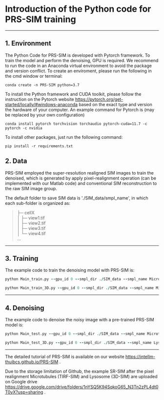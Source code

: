 # Introduction of the Python code for PRS-SIM training

***

## 1. Environment
The Python Code for PRS-SIM is developed with Pytorch framework. To train the model and perform the denoising, GPU is required. We recommend to run the code in an Anaconda virtual environment to avoid the package and version conflict. To create an enviroment, please run the following in the cmd window or terminal:

``` Create the enviroment 
conda create -n PRS-SIM python=3.7
```

To install the Python framework and CUDA toolkit, please follow the instruction on the Pytorch website https://pytorch.org/get-started/locally/#windows-anaconda based on the exact type and version the hardware of your computer. An example command for Pytorch is (may be replaced by your own configuration)
``` Install pytorch-cuda
conda install pytorch torchvision torchaudio pytorch-cuda=11.7 -c pytorch -c nvidia
```

To install other packages, just run the following command:
``` Install packages
pip install -r requirements.txt
```


## 2. Data

PRS-SIM employed the super-resolution realigned SIM images to train the denoised, which is generated by apply pixel-realignment operation (can be implemented with our Matlab code) and conventional SIM reconstruction to the raw SIM image group. 

The default folder to save SIM data is './SIM_data/smpl_name', in which each sub-folder is organized as:

>├─ cellX  
>│    ├─ view1.tif  
>│    ├─ view2.tif  
>│    ├─ view3.tif  
>│    └─ view4.tif  
>...

****

## 3. Training

The example code to train the denoising model with PRS-SIM is:

``` for 2D-SIM
python Main_train.py --gpu_id 0 --smpl_dir ./SIM_data --smpl_name Microtubules --net_type unet --save_suffix _0 --test_patch_size 128 --max_iter 100000 --preload_data_flag
```

``` for 3D-SIM
python Main_train_3D.py --gpu_id 0 --smpl_dir ./SIM_data --smpl_name Microtubules --net_type unet --save_suffix _0 --test_patch_size 128 --test_z_size 8 --max_iter 100000 --preload_data_flag
```

****

## 4. Denoising

The example code to denoise the noisy image with a pre-trained PRS-SIM model is:

``` for 2D-SIM
python Main_test.py --gpu_id 0 --smpl_dir ./SIM_data --smpl_name Microtubules_test --net_type unet --model_name 100000_G --test_patch_size 1024 --model_z_size 8 --model_patch_size 128 --overlap_ratio 0.2
```

``` for 3D-SIM
python Main_test_3D.py --gpu_id 0 --smpl_dir ./SIM_data --smpl_name Lyso_test --net_type unet --model_name 100000_G --test_patch_size 1004 --model_patch_size 128 --overlap_ratio 0.2
```

****

The detailed tutorial of PRS-SIM is available on our website https://intellm-thuibcs.github.io/PRS-SIM .

Due to the storage limitation of Github, the example SR-SIM after the pixel realignment  Microtubules (TIRF-SIM) and Lysosome (3D-SIM) are uploaded on Google drive https://drive.google.com/drive/folders/1nYSQ5K94SqkoG65_N3Tn2zPL4dt0T0yX?usp=sharing .
